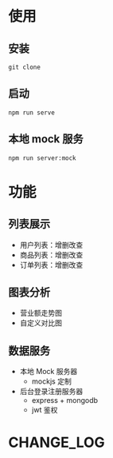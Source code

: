 # 使用


## 安装

```
git clone 
```

## 启动

```
npm run serve
```

## 本地 mock 服务

```
npm run server:mock
```




# 功能

## 列表展示

+ 用户列表：增删改查
+ 商品列表：增删改查
+ 订单列表：增删改查



## 图表分析

+ 营业额走势图
+ 自定义对比图



## 数据服务

+ 本地 Mock 服务器
  + mockjs 定制
+ 后台登录注册服务器
  + express + mongodb
  + jwt 鉴权



# CHANGE_LOG
